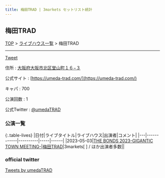 ```yaml
---
title: 梅田TRAD | 3markets セットリスト統計
---
```

## 梅田TRAD

[TOP](/setlist/) > [ライブハウス一覧](livehouses.html) > 梅田TRAD

___

<a href="https://twitter.com/share?ref_src=twsrc%5Etfw" data-text="3markets[ ]セットリスト > 梅田TRAD" class="twitter-share-button" data-via="3markets" data-hashtags="3markets" data-related="3markets" data-show-count="false">Tweet</a>

住所
:    <a href="https://www.google.co.jp/maps/search/%E5%A4%A7%E9%98%AA%E5%BA%9C%E5%A4%A7%E9%98%AA%E5%B8%82%E5%8C%97%E5%8C%BA%E5%A0%82%E5%B1%B1%E7%94%BA%EF%BC%91%EF%BC%96%E2%88%92%EF%BC%93" rel="noopener noreferrer" target="_blank">大阪府大阪市北区堂山町１６−３</a>

公式サイト
:    [https://umeda-trad.com/](https://umeda-trad.com/)

キャパ
:    700

公演回数
: 1


公式Twitter
: <a href="https://twitter.com/umedaTRAD">@umedaTRAD</a>


### 公演一覧

{:.table-lives}
|日付|ライブタイトル|ライブハウス|出演者|コメント|
|---|------------|----------|-----|------|
|<span class="nowrap">2023-05-03</span>|[THE BONDS 2023-GIGANTIC TOWN MEETING-](live064.html)|[梅田TRAD](livehouse056.html)|3markets[ ] / ほか出演者多数||




### official twitter

<a class="twitter-timeline" href="https://twitter.com/umedaTRAD?ref_src=twsrc%5Etfw">Tweets by umedaTRAD</a> <script async src="https://platform.twitter.com/widgets.js" charset="utf-8"></script>


<script async src="https://platform.twitter.com/widgets.js" charset="utf-8"></script>